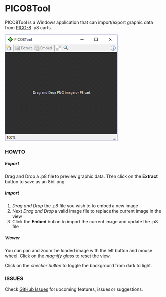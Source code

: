 # PICO8Tool
PICO8Tool is a Windows application that can import/export graphic data from  [PICO-8](http://www.lexaloffle.com/pico-8.php) .p8 carts.

![Main Screen](/Docs/PICO8Tool-01.png?raw=true "Main Screen")

### HOWTO
##### **Export**
Drag and Drop a .p8 file to preview graphic data. Then click on the **Extract** button to save as an 8bit png

##### **Import**
 1. *Drag and Drop* the .p8 file you wish to to embed a new image
 2. Next *Drag and Drop* a valid image file to replace the current image in the view
 3. Click the **Embed** button to import the current image and update the .p8 file

##### **Viewer**
You can pan and zoom the loaded image with the left button and mouse wheel.  Click on the *magnify glass* to reset the view.

Click on the *checker button* to toggle the background from dark to light.

### ISSUES
Check [GitHub Issues](https://github.com/foobit/PICO8Tool/issues) for upcoming features, issues or suggestions.

